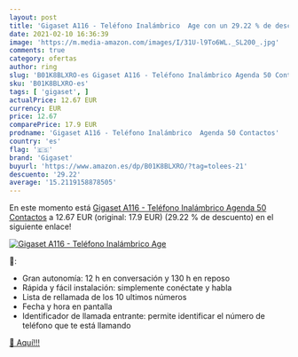 ```yaml
---
layout: post
title: 'Gigaset A116 - Teléfono Inalámbrico  Age con un 29.22 % de descuento'
date: 2021-02-10 16:36:39
image: 'https://m.media-amazon.com/images/I/31U-l9To6WL._SL200_.jpg'
comments: true
category: ofertas
author: ring
slug: 'B01K8BLXRO-es Gigaset A116 - Teléfono Inalámbrico Agenda 50 Contactos'
sku: 'B01K8BLXRO-es'
tags: [ 'gigaset', ]
actualPrice: 12.67 EUR
currency: EUR
price: 12.67
comparePrice: 17.9 EUR
prodname: 'Gigaset A116 - Teléfono Inalámbrico  Agenda 50 Contactos'
country: 'es'
flag: '🇪🇸'
brand: 'Gigaset'
buyurl: 'https://www.amazon.es/dp/B01K8BLXRO/?tag=tolees-21'
descuento: '29.22'
average: '15.2119158878505'
---
```


En este momento está [Gigaset A116 - Teléfono Inalámbrico  Agenda 50 Contactos](https://www.amazon.es/dp/B01K8BLXRO/?tag=tolees-21) a 12.67 EUR (original: 17.9 EUR) (29.22 %  de descuento) en el siguiente enlace!

[![Gigaset A116 - Teléfono Inalámbrico  Age](https://m.media-amazon.com/images/I/31U-l9To6WL._SL200_.jpg)](https://www.amazon.es/dp/B01K8BLXRO/?tag=tolees-21)

🔎:

- Gran autonomía: 12 h en conversación y 130 h en reposo
- Rápida y fácil instalación: simplemente conéctate y habla
- Lista de rellamada de los 10 ultimos números
- Fecha y hora en pantalla
- Identificador de llamada entrante: permite identificar el número de teléfono que te está llamando

[🛒 Aquí!!!](https://www.amazon.es/dp/B01K8BLXRO/?tag=tolees-21)
